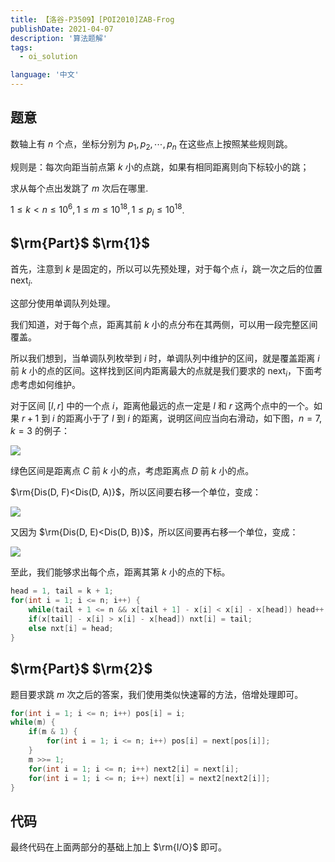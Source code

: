 ```yaml
---
title: 【洛谷-P3509】[POI2010]ZAB-Frog
publishDate: 2021-04-07
description: '算法题解'
tags:
  - oi_solution

language: '中文'
---
```

## 题意

数轴上有 $n$ 个点，坐标分别为 $p_1, p_2, \cdots, p_n$ 在这些点上按照某些规则跳。

规则是：每次向距当前点第 $k$ 小的点跳，如果有相同距离则向下标较小的跳；

求从每个点出发跳了 $m$ 次后在哪里.

$1\leq k < n\leq 10^6, 1\leq m\leq 10^{18}, 1\leq p_i\leq 10^{18}$.

## $\rm{Part}$ $\rm{1}$

首先，注意到 $k$ 是固定的，所以可以先预处理，对于每个点 $i$，跳一次之后的位置$\operatorname{next}_i$.

这部分使用单调队列处理。

我们知道，对于每个点，距离其前 $k$ 小的点分布在其两侧，可以用一段完整区间覆盖。

所以我们想到，当单调队列枚举到 $i$ 时，单调队列中维护的区间，就是覆盖距离 $i$ 前 $k$ 小的点的区间。这样找到区间内距离最大的点就是我们要求的 $\operatorname{next}_i$，下面考虑考虑如何维护。

对于区间 $[l, r]$ 中的一个点 $i$，距离他最远的点一定是 $l$ 和 $r$ 这两个点中的一个。如果 $r+1$ 到 $i$ 的距离小于了 $l$ 到 $i$ 的距离，说明区间应当向右滑动，如下图，$n=7, k=3$ 的例子：

![](https://pic.tonyyin.top/2021/04/07/7f8eb682152e0.png)

绿色区间是距离点 $C$ 前 $k$ 小的点，考虑距离点 $D$ 前 $k$ 小的点。

$\rm{Dis(D, F)<Dis(D, A)}$，所以区间要右移一个单位，变成：

![](https://pic.tonyyin.top/2021/04/07/c2fab34dc4c38.png)

又因为 $\rm{Dis(D, E)<Dis(D, B)}$，所以区间要再右移一个单位，变成：

![](https://pic.tonyyin.top/2021/04/07/e66fbeeb3b4ce.png)

至此，我们能够求出每个点，距离其第 $k$ 小的点的下标。

```cpp
head = 1, tail = k + 1;
for(int i = 1; i <= n; i++) {
	while(tail + 1 <= n && x[tail + 1] - x[i] < x[i] - x[head]) head++, tail++;
	if(x[tail] - x[i] > x[i] - x[head]) nxt[i] = tail;
	else nxt[i] = head;
}
```

## $\rm{Part}$ $\rm{2}$

题目要求跳 $m$ 次之后的答案，我们使用类似快速幂的方法，倍增处理即可。

```cpp
for(int i = 1; i <= n; i++) pos[i] = i;
while(m) {
	if(m & 1) {
		for(int i = 1; i <= n; i++) pos[i] = next[pos[i]];
	}
	m >>= 1;
	for(int i = 1; i <= n; i++) next2[i] = next[i];
	for(int i = 1; i <= n; i++) next[i] = next2[next2[i]];
}
```

## 代码

最终代码在上面两部分的基础上加上 $\rm{I/O}$ 即可。

